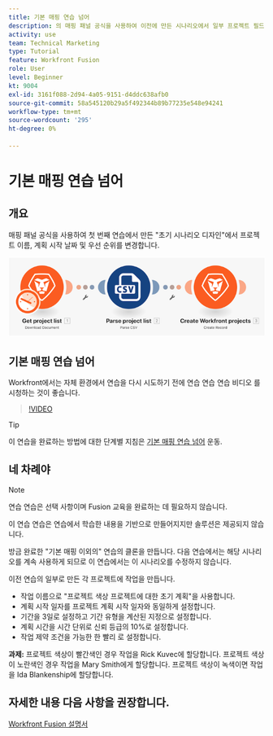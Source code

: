 ```yaml
---
title: 기본 매핑 연습 넘어
description: 의 매핑 패널 공식을 사용하여 이전에 만든 시나리오에서 일부 프로젝트 필드를 변경합니다. [!DNL Adobe Workfront Fusion].
activity: use
team: Technical Marketing
type: Tutorial
feature: Workfront Fusion
role: User
level: Beginner
kt: 9004
exl-id: 3161f088-2d94-4a05-9151-d4ddc638afb0
source-git-commit: 58a545120b29a5f492344b89b77235e548e94241
workflow-type: tm+mt
source-wordcount: '295'
ht-degree: 0%

---
```


# 기본 매핑 연습 넘어

## 개요

매핑 패널 공식을 사용하여 첫 번째 연습에서 만든 &quot;초기 시나리오 디자인&quot;에서 프로젝트 이름, 계획 시작 날짜 및 우선 순위를 변경합니다.

![Fusion 시나리오의 이미지](assets/understand-the-basics-1.png)

## 기본 매핑 연습 넘어

Workfront에서는 자체 환경에서 연습을 다시 시도하기 전에 연습 연습 연습 비디오 를 시청하는 것이 좋습니다.

>[!VIDEO](https://video.tv.adobe.com/v/335264/?quality=12)

>[!TIP]
>
>이 연습을 완료하는 방법에 대한 단계별 지침은 [기본 매핑 연습 넘어](https://experienceleague.adobe.com/docs/workfront-learn/tutorials-workfront/fusion/exercises/beyond-basic-mapping.html?lang=en) 운동.

## 네 차례야

>[!NOTE]
>
>연습 연습은 선택 사항이며 Fusion 교육을 완료하는 데 필요하지 않습니다.

이 연습 연습은 연습에서 학습한 내용을 기반으로 만들어지지만 솔루션은 제공되지 않습니다.

방금 완료한 &quot;기본 매핑 이외의&quot; 연습의 클론을 만듭니다. 다음 연습에서는 해당 시나리오를 계속 사용하게 되므로 이 연습에서는 이 시나리오를 수정하지 않습니다.

이전 연습의 일부로 만든 각 프로젝트에 작업을 만듭니다.

* 작업 이름으로 &quot;프로젝트 색상 프로젝트에 대한 초기 계획&quot;을 사용합니다.
* 계획 시작 일자를 프로젝트 계획 시작 일자와 동일하게 설정합니다.
* 기간을 3일로 설정하고 기간 유형을 계산된 지정으로 설정합니다.
* 계획 시간을 시간 단위로 신뢰 등급의 10%로 설정합니다.
* 작업 제약 조건을 가능한 한 빨리 로 설정합니다.

**과제:** 프로젝트 색상이 빨간색인 경우 작업을 Rick Kuvec에 할당합니다. 프로젝트 색상이 노란색인 경우 작업을 Mary Smith에게 할당합니다. 프로젝트 색상이 녹색이면 작업을 Ida Blankenship에 할당합니다.

## 자세한 내용 다음 사항을 권장합니다.

[Workfront Fusion 설명서](https://experienceleague.adobe.com/docs/workfront/using/adobe-workfront-fusion/workfront-fusion-2.html?lang=en)
